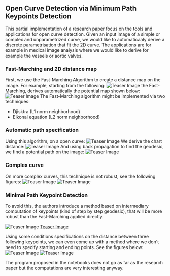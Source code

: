 ## Open Curve Detection via Minimum Path Keypoints Detection ##

This partial implementation of a research paper focus on the tools and applications for open curve detection.
Given an input image of a simple or complex and unparametrized curve, we would like to automaticaaly derive a discrete parametrisation 
that fit the 2D curve. The applications are for example in medical image analysis where we would like to derive for example
the vessels or aortic valves.

### Fast-Marching and 2D distance map ###

First, we use the Fast-Marching Algorithm to create a distance map on the image. For example, starting from the following:
![Teaser Image](/illustration_results/01-sample_curve.png)
the Fast-Marching, derives automatically the potential map shown below: 
![Teaser Image](/illustration_results/03-final_fast_marching.png)
The Fast-Marching algorithm might be implemented via two techniques:
- Djisktra (L1 norm neighborhood)
- Eikonal equation (L2 norm neighborhood)

### Automatic path specification ###

Using this algorithm, on a open curve:
![Teaser Image](/illustration_results/04-other_sample_curve.png)
We derive the chart distance:
![Teaser Image](/illustration_results/05-final_fast_marching.png)
And using back propagation to find the geodesic, we find a potential path on the image:
![Teaser Image](/illustration_results/06-backpropagation_parametric_path.png)

### Complex curve ###

On more complex curves, this technique is not robust, see the following figures:
![Teaser Image](/illustration_results/07-complex_curve.png)
![Teaser Image](/illustration_results/08-failure_backpropag.png)

### Minimal Path Keypoint Detection ###

To avoid this, the authors introduce a method based on intermediary computation of keypoints 
(kind of step by step geodesic), that will be more robust than the Fast-Marching applied directly.

![Teaser Image](/illustration_results/09-minimal_keypoint.png)
[Teaser Image](/illustration_results/10-keypoint_detection.png)

Using some conditions specifications on the distance between three following keypoints, we can even 
come up with a method where we don't need to specify starting and ending points. See the figures below:
![Teaser Image](/illustration_results/11-check_distance.png)
![Teaser Image](/illustration_results/12-open_curve_detection.png)

The program proposed in the notebooks does not go as far as the research paper but the computations are
very  interesting anyway.
